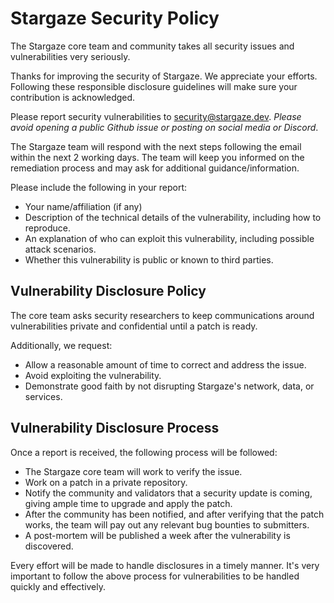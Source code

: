 # Stargaze Security Policy

The Stargaze core team and community takes all security issues and vulnerabilities very seriously.

Thanks for improving the security of Stargaze. We appreciate your efforts. Following these responsible disclosure guidelines will make sure your contribution is acknowledged.

Please report security vulnerabilities to <security@stargaze.dev>. _Please avoid opening a public Github issue or posting on social media or Discord_.

The Stargaze team will respond with the next steps following the email within the next 2 working days. The team will keep you informed on the remediation process and may ask for additional guidance/information.

Please include the following in your report:

- Your name/affiliation (if any)
- Description of the technical details of the vulnerability, including how to reproduce.
- An explanation of who can exploit this vulnerability, including possible attack scenarios.
- Whether this vulnerability is public or known to third parties.

## Vulnerability Disclosure Policy

The core team asks security researchers to keep communications around vulnerabilities private and confidential until a patch is ready.

Additionally, we request:

- Allow a reasonable amount of time to correct and address the issue.
- Avoid exploiting the vulnerability.
- Demonstrate good faith by not disrupting Stargaze's network, data, or services.

## Vulnerability Disclosure Process

Once a report is received, the following process will be followed:

- The Stargaze core team will work to verify the issue.
- Work on a patch in a private repository.
- Notify the community and validators that a security update is coming, giving ample time to upgrade and apply the patch.
- After the community has been notified, and after verifying that the patch works, the team will pay out any relevant bug bounties to submitters.
- A post-mortem will be published a week after the vulnerability is discovered.

Every effort will be made to handle disclosures in a timely manner. It's very important to follow the above process for vulnerabilities to be handled quickly and effectively.

